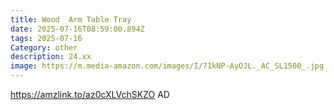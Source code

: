 ```yaml
---
title: Wood  Arm Table Tray
date: 2025-07-16T08:59:00.894Z
tags: 2025-07-16
Category: other
description: 24.xx
image: https://m.media-amazon.com/images/I/71kNP-AyOJL._AC_SL1500_.jpg
---
```

https://amzlink.to/az0cXLVchSKZO
AD